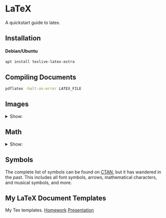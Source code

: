 # LaTeX

A quickstart guide to latex.


## Installation

#### Debian/Ubuntu

```bash
apt install texlive-latex-extra
```

## Compiling Documents

```bash
pdflatex -halt-on-error LATEX_FILE
```



## Images
<details>
<summary>Show:</summary>

Quick guide to adding images.

```tex
%% Preamble
\usepackage{graphicx}

%% Document
\begin{figure}[h]
    \centering
        \includegraphics[width=0.5\textwidth]{ IMAGE_PATH }
        \caption{ CAPTION }
\end{figure}
```

### Placement

| value |  placement                               |
|-------|------------------------------------------|
| h 	| Approx. here                             |
| H 	| Precisely here. Requires float package   |
| t 	| Top of page.                             |
| b 	| Bottom of page.                          |
| p 	| Special page for floats only.            |
| ! 	| Override positional optimization         |

</details>



## Math
<details>
<summary>Show:</summary>


- Inline math formulas use `\(   \)`
- Block math formulas use: `\[   \]`
- The package `amsmath` adds a lot of math functions and symbols.
- The package `amssymb` gives you access to a many more math symbols.

### Math Symbols
A list of symbols I use often:

| symbol                 | LaTeX                  | Description                                |
|------------------------|------------------------|--------------------------------------------|
| $\mathbb{R}$           | `\mathbb{R}`           | Real Numbers                               |
| $\mathbb{N}$           | `\mathbb{N}`           | Natural Numbers                            |
| $\mathbb{Z}$           | `\mathbb{Z}`           | Zahlen Numbers (integers)                  |
| $\mathbb{Q}$           | `\mathbb{Q}`           | Complex Numbers                            |
| $\mathbb{1}$           | `\mathbb{1}`           | Identity Matrix                            |
| $\dagger$              | `\dagger`              | Adjoint Operator (Hermitian Conjugate)     |
| $\cap$                 | `\cap`                 | Intersection (set theory)                  |
| $\cup$                 | `\cup`                 | Union (set theory)                         |

### Math Snippets

#### Align
In block sections the `align` function is used to line up formulas horizontally.
Each new line in the `align` block can have different anchor points, at `&`, `&&`, etc.
These anchor points will match horizonally on each new line.

LaTeX:
```tex
\begin{align}
    f(x) & = x^2 + 4^x + 3 \\
         & = (x+3)(x+1)   && \text{factoring the polynomial} \\
         & && \{Now we can find the roots}
\end{align}
```
Output:
$$  \begin{align}
    f(x) & = x^2 + 4^x + 3 \\
         & = (x+3)(x+1)   && \text{factoring the polynomial} \\
         & && \text{Now we can find the roots}
\end{align} $$

#### Piecewise Functions
LaTeX:
```tex
\usepackage{amsmath}
\[
    f(x) = \begin{cases}
        \frac{1}{2} \text{ $x$ is heads} \\
        \frac{1}{2} \text{ $x$ is tails}
    \end{cases}
\]
```

Output:
$$ f(x) = \begin{cases}
\frac{1}{2} \text{ $x$ is heads} \\
    \frac{1}{2} \text{ $x$ is tails}
\end{cases} $$

</details>



## Symbols
The complete list of symbols can be found on [CTAN](http://tug.ctan.org/info/symbols/comprehensive/symbols-a4.pdf),
but it has wandered in the past.
This includes all font symbols, arrows, mathematical characters, and musical symbols, and more.


## My LaTeX Document Templates
My Tex templates.
[Homework](storage/homework.tex)
[Presentation](storage/presentation.tex)

